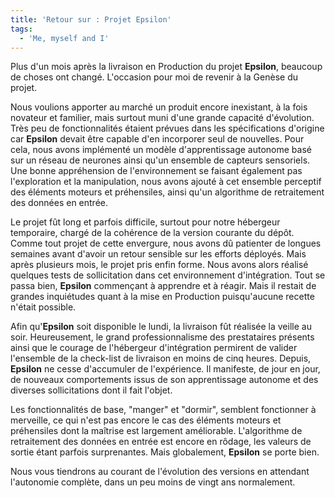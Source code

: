 ```yaml
---
title: 'Retour sur : Projet Epsilon'
tags:
  - 'Me, myself and I'
---
```


Plus d'un mois après la livraison en Production du projet **Epsilon**, beaucoup
de choses ont changé. L'occasion pour moi de revenir à la Genèse du projet.

<!-- more -->

Nous voulions apporter au marché un produit encore inexistant, à la fois
novateur et familier, mais surtout muni d'une grande capacité d'évolution. Très
peu de fonctionnalités étaient prévues dans les spécifications d'origine car
**Epsilon** devait être capable d'en incorporer seul de nouvelles. Pour cela,
nous avons implémenté un modèle d'apprentissage autonome basé sur un réseau de
neurones ainsi qu'un ensemble de capteurs sensoriels. Une bonne appréhension de
l'environnement se faisant également pas l'exploration et la manipulation, nous
avons ajouté à cet ensemble perceptif des éléments moteurs et préhensiles, ainsi
qu'un algorithme de retraitement des données en entrée.

Le projet fût long et parfois difficile, surtout pour notre hébergeur
temporaire, chargé de la cohérence de la version courante du dépôt. Comme tout
projet de cette envergure, nous avons dû patienter de longues semaines avant
d'avoir un retour sensible sur les efforts déployés. Mais après plusieurs mois,
le projet pris enfin forme. Nous avons alors réalisé quelques tests de
sollicitation dans cet environnement d'intégration. Tout se passa bien,
**Epsilon** commençant à apprendre et à réagir. Mais il restait de grandes
inquiétudes quant à la mise en Production puisqu'aucune recette n'était
possible.

Afin qu'**Epsilon** soit disponible le lundi, la livraison fût réalisée la
veille au soir. Heureusement, le grand professionnalisme des prestataires
présents ainsi que le courage de l'hébergeur d'intégration permirent de valider
l'ensemble de la check-list de livraison en moins de cinq heures. Depuis,
**Epsilon** ne cesse d'accumuler de l'expérience. Il manifeste, de jour en jour,
de nouveaux comportements issus de son apprentissage autonome et des diverses
sollicitations dont il fait l'objet.

Les fonctionnalités de base, "manger" et "dormir", semblent fonctionner à
merveille, ce qui n'est pas encore le cas des éléments moteurs et préhensiles
dont la maîtrise est largement améliorable. L'algorithme de retraitement des
données en entrée est encore en rôdage, les valeurs de sortie étant parfois
surprenantes. Mais globalement, **Epsilon** se porte bien.

Nous vous tiendrons au courant de l'évolution des versions en attendant
l'autonomie complète, dans un peu moins de vingt ans normalement.

